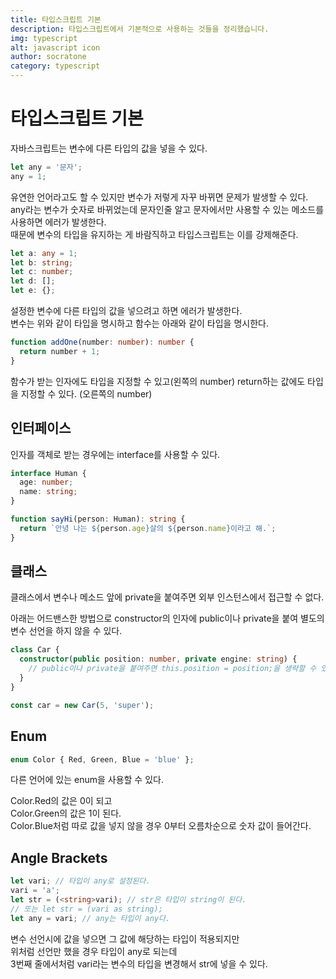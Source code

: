 ```yaml
---
title: 타입스크립트 기본
description: 타입스크립트에서 기본적으로 사용하는 것들을 정리했습니다.
img: typescript
alt: javascript icon
author: socratone
category: typescript
---
```


# 타입스크립트 기본

자바스크립트는 변수에 다른 타입의 값을 넣을 수 있다.

```ts
let any = '문자';
any = 1;
```

유연한 언어라고도 할 수 있지만 변수가 저렇게 자꾸 바뀌면 문제가 발생할 수 있다.\
any라는 변수가 숫자로 바뀌었는데 문자인줄 알고 문자에서만 사용할 수 있는 메소드를 사용하면 에러가 발생한다.\
때문에 변수의 타입을 유지하는 게 바람직하고 타입스크립트는 이를 강제해준다.

```ts
let a: any = 1;
let b: string;
let c: number;
let d: [];
let e: {};
```

설정한 변수에 다른 타입의 값을 넣으려고 하면 에러가 발생한다.\
변수는 위와 같이 타입을 명시하고 함수는 아래와 같이 타입을 명시한다.

```ts
function addOne(number: number): number {
  return number + 1;
}
```

함수가 받는 인자에도 타입을 지정할 수 있고(왼쪽의 number) return하는 값에도 타입을 지정할 수 있다. (오른쪽의 number)

## 인터페이스

인자를 객체로 받는 경우에는 interface를 사용할 수 있다.

```ts
interface Human {
  age: number;
  name: string;
}

function sayHi(person: Human): string {
  return `안녕 나는 ${person.age}살의 ${person.name}이라고 해.`;
}
```

## 클래스

클래스에서 변수나 메소드 앞에 private을 붙여주면 외부 인스턴스에서 접근할 수 없다.

아래는 어드밴스한 방법으로 constructor의 인자에 public이나 private을 붙여 별도의 변수 선언을 하지 않을 수 있다.

```ts
class Car {
  constructor(public position: number, private engine: string) {
    // public이나 private을 붙여주면 this.position = position;을 생략할 수 있다.
  }
}

const car = new Car(5, 'super');
``` 

## Enum

```ts
enum Color { Red, Green, Blue = 'blue' };
```

다른 언어에 있는 enum을 사용할 수 있다.

Color.Red의 값은 0이 되고\
Color.Green의 값은 1이 된다.\
Color.Blue처럼 따로 값을 넣지 않을 경우 0부터 오름차순으로 숫자 값이 들어간다.

## Angle Brackets

```ts
let vari; // 타입이 any로 설정된다.
vari = 'a';
let str = (<string>vari); // str은 타입이 string이 된다.
// 또는 let str = (vari as string);
let any = vari; // any는 타입이 any다.
```

변수 선언시에 값을 넣으면 그 값에 해당하는 타입이 적용되지만\
위처럼 선언만 했을 경우 타입이 any로 되는데\
3번째 줄에서처럼 vari라는 변수의 타입을 변경해서 str에 넣을 수 있다.